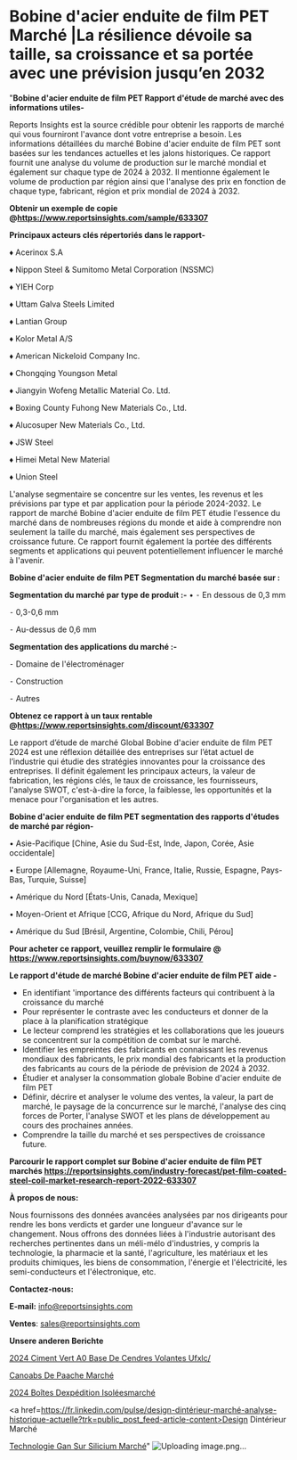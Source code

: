 # Bobine d'acier enduite de film PET Marché |La résilience dévoile sa taille, sa croissance et sa portée avec une prévision jusqu’en 2032

"<strong>Bobine d'acier enduite de film PET Rapport d'étude de marché avec des informations utiles-</strong>

Reports Insights est la source crédible pour obtenir les rapports de marché qui vous fourniront l'avance dont votre entreprise a besoin. Les informations détaillées du marché Bobine d'acier enduite de film PET sont basées sur les tendances actuelles et les jalons historiques. Ce rapport fournit une analyse du volume de production sur le marché mondial et également sur chaque type de 2024 à 2032. Il mentionne également le volume de production par région ainsi que l'analyse des prix en fonction de chaque type, fabricant, région et prix mondial de 2024 à 2032.

<strong><b>Obtenir un exemple de copie @</b></strong><a href=https://www.reportsinsights.com/sample/633307><strong><b>https://www.reportsinsights.com/sample/633307</b></strong></a>

<b>Principaux acteurs clés répertoriés dans le rapport-</b>

<b> </b>♦ Acerinox S.A

♦ Nippon Steel & Sumitomo Metal Corporation (NSSMC)

♦ YIEH Corp

♦ Uttam Galva Steels Limited

♦ Lantian Group

♦ Kolor Metal A/S

♦ American Nickeloid Company Inc.

♦ Chongqing Youngson Metal

♦ Jiangyin Wofeng Metallic Material Co. Ltd.

♦ Boxing County Fuhong New Materials Co., Ltd.

♦ Alucosuper New Materials Co., Ltd.

♦ JSW Steel

♦ Himei Metal New Material

♦ Union Steel

L'analyse segmentaire se concentre sur les ventes, les revenus et les prévisions par type et par application pour la période 2024-2032. Le rapport de marché Bobine d'acier enduite de film PET étudie l'essence du marché dans de nombreuses régions du monde et aide à comprendre non seulement la taille du marché, mais également ses perspectives de croissance future. Ce rapport fournit également la portée des différents segments et applications qui peuvent potentiellement influencer le marché à l'avenir.

<strong>Bobine d'acier enduite de film PET Segmentation du marché basée sur :</strong>

<strong>Segmentation du marché par type de produit :-</strong>
•
⁃ En dessous de 0,3 mm

⁃ 0,3-0,6 mm

⁃ Au-dessus de 0,6 mm

<strong>Segmentation des applications du marché :-</strong>

⁃ Domaine de l'électroménager

⁃ Construction

⁃ Autres

<strong><b>Obtenez ce rapport à un taux rentable @</b></strong><a href=https://www.reportsinsights.com/discount/633307><strong><b>https://www.reportsinsights.com/discount/633307</b></strong></a>

Le rapport d’étude de marché Global Bobine d'acier enduite de film PET 2024 est une réflexion détaillée des entreprises sur l’état actuel de l’industrie qui étudie des stratégies innovantes pour la croissance des entreprises. Il définit également les principaux acteurs, la valeur de fabrication, les régions clés, le taux de croissance, les fournisseurs, l'analyse SWOT, c'est-à-dire la force, la faiblesse, les opportunités et la menace pour l'organisation et les autres.

<strong>Bobine d'acier enduite de film PET segmentation des rapports d'études de marché par région-</strong>

• Asie-Pacifique [Chine, Asie du Sud-Est, Inde, Japon, Corée, Asie occidentale]

• Europe [Allemagne, Royaume-Uni, France, Italie, Russie, Espagne, Pays-Bas, Turquie, Suisse]

• Amérique du Nord [États-Unis, Canada, Mexique]

• Moyen-Orient et Afrique [CCG, Afrique du Nord, Afrique du Sud]

• Amérique du Sud [Brésil, Argentine, Colombie, Chili, Pérou]

<strong>Pour acheter ce rapport, veuillez remplir le formulaire @   <a href=https://www.reportsinsights.com/buynow/633307>https://www.reportsinsights.com/buynow/633307</a></strong>

<strong>Le rapport d'étude de marché Bobine d'acier enduite de film PET aide -</strong>
<ul>
  <li>En identifiant 'importance des différents facteurs qui contribuent à la croissance du marché</li>
  <li>Pour représenter le contraste avec les conducteurs et donner de la place à la planification stratégique</li>
  <li>Le lecteur comprend les stratégies et les collaborations que les joueurs se concentrent sur la compétition de combat sur le marché.</li>
  <li>Identifier les empreintes des fabricants en connaissant les revenus mondiaux des fabricants, le prix mondial des fabricants et la production des fabricants au cours de la période de prévision de 2024 à 2032.</li>
  <li>Étudier et analyser la consommation globale Bobine d'acier enduite de film PET</li>
  <li>Définir, décrire et analyser le volume des ventes, la valeur, la part de marché, le paysage de la concurrence sur le marché, l'analyse des cinq forces de Porter, l'analyse SWOT et les plans de développement au cours des prochaines années.</li>
  <li>Comprendre la taille du marché et ses perspectives de croissance future.</li>
</ul>

<strong>Parcourir le rapport complet sur Bobine d'acier enduite de film PET marchés <a href=https://reportsinsights.com/industry-forecast/pet-film-coated-steel-coil-market-research-report-2022-633307>https://reportsinsights.com/industry-forecast/pet-film-coated-steel-coil-market-research-report-2022-633307</a></strong>

<strong>À propos de nous:</strong>

Nous fournissons des données avancées analysées par nos dirigeants pour rendre les bons verdicts et garder une longueur d'avance sur le changement. Nous offrons des données liées à l'industrie autorisant des recherches pertinentes dans un méli-mélo d'industries, y compris la technologie, la pharmacie et la santé, l'agriculture, les matériaux et les produits chimiques, les biens de consommation, l'énergie et l'électricité, les semi-conducteurs et l'électronique, etc.

<strong>Contactez-nous:</strong>

<strong>E-mail:</strong> <a href=mailto:info@reportsinsights.com>info@reportsinsights.com</a>

<strong>Ventes</strong>: <a href=mailto:sales@reportsinsights.com>sales@reportsinsights.com</a>

<strong>Unsere anderen Berichte</strong>

<a href=https://www.linkedin.com/pulse/2024-ciment-vert-%C3%A0-base-de-cendres-volantes-ufxlc/>2024 Ciment Vert A0 Base De Cendres Volantes Ufxlc/</a>

<a href=https://www.linkedin.com/pulse/cano%C3%ABs-de-p%C3%AAche-march%C3%A9-2024-2032-rapport-recherche-0tvlc/>Canoabs De Paache Marché</a>

<a href=https://www.linkedin.com/pulse/2024-boîtes-dexpédition-isoléesmarché-analyse-xfrwc/>2024 Boîtes Dexpédition Isoléesmarché</a>

<a href=https://fr.linkedin.com/pulse/design-dintérieur-marché-analyse-historique-actuelle?trk=public_post_feed-article-content>Design Dintérieur Marché</a>

<a href=https://www.linkedin.com/pulse/technologie-gan-sur-silicium-march%C3%A9-rapport-sc%C3%A9nario-0cmof/>Technologie Gan Sur Silicium Marché</a>"
![Uploading image.png…]()
